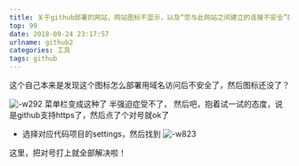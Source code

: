 ```yaml
---
title: 关于github部署的网站，网站图标不显示，以及“您与此网站之间建立的连接不安全”的解决方案
top: 99
date: 2018-09-24 23:17:57
urlname: github2
categories: 工具
tags: github
---
```

这个自己本来是发现这个图标怎么部署用域名访问后不安全了，然后图标还没了？

<!--more-->
![-w292](https://i.loli.net/2019/06/10/5cfe14bf40b7875530.jpg)
菜单栏变成这种了
半强迫症受不了，
然后吧，抱着试一试的态度，说是github支持https了，然后点了个对号就ok了
* 选择对应代码项目的settings，然后找到
![-w823](https://i.loli.net/2019/06/10/5cfe14bfccf5123212.jpg)

这里，把对号打上就全部解决啦！
